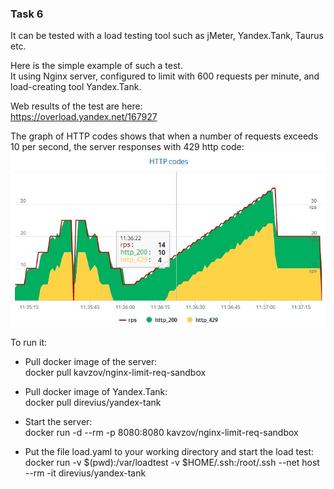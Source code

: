 ### Task 6
It can be tested with a load testing tool such as jMeter, Yandex.Tank, Taurus etc.

Here is the simple example of such a test.  
It using Nginx server, configured to limit with 600 requests per minute, and load-creating tool Yandex.Tank.

Web results of the test are here:  
https://overload.yandex.net/167927

The graph of HTTP codes shows that when a number of requests exceeds 10 per second, the server responses with 429 http code:    
![http_codes](http_codes.jpg)

To run it:
- Pull docker image of the server:  
docker pull kavzov/nginx-limit-req-sandbox

- Pull docker image of Yandex.Tank:  
docker pull direvius/yandex-tank

- Start the server:  
docker run -d --rm -p 8080:8080 kavzov/nginx-limit-req-sandbox

- Put the file load.yaml to your working directory and start the load test:  
docker run -v $(pwd):/var/loadtest -v $HOME/.ssh:/root/.ssh --net host --rm -it direvius/yandex-tank
